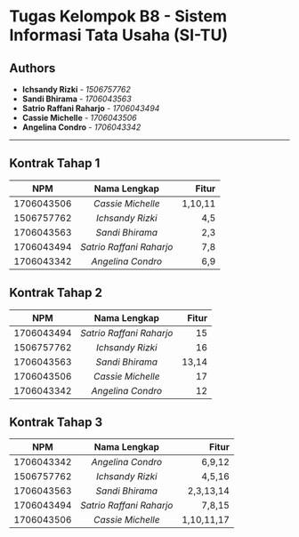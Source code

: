 ﻿# Tugas Kelompok B8 - Sistem Informasi Tata Usaha (SI-TU)
## Authors
* **Ichsandy Rizki** - *1506757762*
* **Sandi Bhirama** - *1706043563*
* **Satrio Raffani Raharjo** - *1706043494*
* **Cassie Michelle** - *1706043506*
* **Angelina Condro** - *1706043342*

---
## Kontrak Tahap 1
| NPM        | Nama Lengkap           | Fitur  |
| ------------- |:-------------:| -----:|
| 1706043506  | *Cassie Michelle*    | 1,10,11   |
| 1506757762  | *Ichsandy Rizki*  | 4,5   |
| 1706043563  | *Sandi Bhirama*   | 2,3   |
| 1706043494  | *Satrio Raffani Raharjo*  | 7,8   |	
| 1706043342  | *Angelina Condro*  | 6,9   |

## Kontrak Tahap 2
| NPM        | Nama Lengkap           | Fitur  |
| ------------- |:-------------:| -----:|
| 1706043494  | *Satrio Raffani Raharjo*    | 15  |
| 1506757762  | *Ichsandy Rizki*  | 16   |
| 1706043563  | *Sandi Bhirama*   | 13,14   |
| 1706043506  | *Cassie Michelle*  | 17   |	
| 1706043342  | *Angelina Condro*  | 12   |

## Kontrak Tahap 3
| NPM        | Nama Lengkap           | Fitur  |
| ------------- |:-------------:| -----:|
| 1706043342  | *Angelina Condro*    | 6,9,12   |
| 1506757762  | *Ichsandy Rizki*  | 4,5,16   |
| 1706043563  | *Sandi Bhirama*   | 2,3,13,14   |
| 1706043494  | *Satrio Raffani Raharjo*  | 7,8,15   |	
| 1706043506  | *Cassie Michelle*  | 1,10,11,17   |
